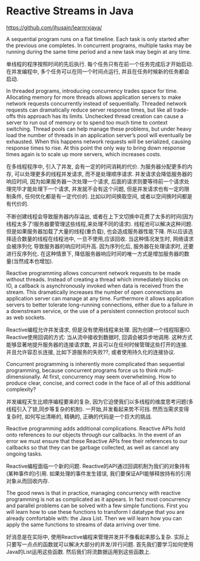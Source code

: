 Reactive Streams in Java
====

https://github.com/jhusain/learnrxjava/

A sequential program runs on a flat timeline.  Each task is only started after the previous one completes. In concurrent programs, multiple tasks may be running during the same time period and a new task may begin at any time.

单线程的程序按照时间的先后执行. 每个任务只有在前一个任务完成后才开始启动.
在并发编程中, 多个任务可以在同一个时间点运行, 并且在任务时候新的任务都会启动.

In threaded programs, introducing concurrency trades space for time. Allocating memory for more threads allows application servers to make network requests concurrently instead of sequentially. Threaded network requests can dramatically reduce server response times, but like all trade-offs this approach has its limits. Unchecked thread creation can cause a server to run out of memory or to spend too much time to context switching. Thread pools can help manage these problems, but under heavy load the number of threads in an application server’s pool will eventually be exhausted.  When this happens network requests will be serialized, causing response times to rise. At this point the only way to bring down response times again is to scale up more servers, which increases costs.

在多线程程序中, 引入了并发, 会有一定的时间消耗的代价. 为服务器分配更多的内存, 可以处理更多的线程并发请求, 而不是处理顺序请求.
并发请求会降低服务器的响应时间, 因为如果服务器一次处理一个请求, 后面的请求则要等待前一个请求处理完毕才能处理下一个请求,
并发就不会有这个问题, 但是并发请求也有一定的限制条件, 任何优化都是有一定代价的. 比如以时间换取空间, 或者以空间换时间都是有代价的.

不断创建线程会导致服务器内存溢出, 或者在上下文切换中花费了太多的时间(因为线程太多了!服务器要管理这些线程,来处理不同的请求).
线程池可以解决这种问题. 但是如果服务器加载了大量的线程(重负载), 也会造成服务器性能下降. 所以应该选择适合数量的线程在线程池中, 一旦不使用,应该回收.
当这种情况发生时, 网络请求会被序列化 导致服务器的响应时间升高. 因为序列化后, 服务器在处理请求时, 还要进行反序列化.
在这种情景下, 降低服务器响应时间的唯一方式是增加服务器的数量(当然成本也增加).

Reactive programming allows concurrent network requests to be made without threads. Instead of creating a thread which immediately blocks on IO, a callback is asynchronously invoked when data is received from the stream. This dramatically increases the number of open connections an application server can manage at any time. Furthermore it allows application servers to better tolerate long-running connections, either due to a failure in a downstream service, or the use of a persistent connection protocol such as web sockets.

Reactive编程允许并发请求, 但是没有使用线程来处理. 因为创建一个线程阻塞IO. Reactive使用回调的方式: 当从流中接收到数据时, 回调会被异步地调用.
这种方式能够显著地提升服务器的连接请求数, 并且可以在任何时候管理这些打开的连接. 并且允许容忍长连接, 比如下游服务的失败??, 或者使用持久化的连接协议.

Concurrent programming is inherently more complicated than sequential programming, because concurrent programs force us to think multi-dimensionally. At first, concurrency may seem overwhelming. How to produce clear, concise, and correct code in the face of all of this additional complexity?

并发编程天生比顺序编程要来的复杂, 因为它迫使我们以多线程的维度思考问题(多线程引入了锁,同步等复杂的机制).
一开始,并发看起来势不可挡. 然而当需求变得复杂时, 如何写出清晰的, 精确的, 正确的代码是一个巨大的挑战.

Reactive programming adds additional complications. Reactive APIs hold onto references to our objects through our callbacks. In the event of an error we must ensure that these Reactive APIs free their references to our callbacks so that they can be garbage collected, as well as cancel any ongoing tasks.

Reactive编程面临一个新的问题. Reactive的API通过回调机制为我们的对象持有(某种事件的)引用. 如果处理的事件发生错误, 我们要保证API能够释放持有的引用对象从而回收内存.

The good news is that in practice, managing concurrency with reactive programming is not as complicated as it appears. In fact most concurrency and parallel problems can be solved with a few simple functions. First you will learn how to use these functions to transform I datatype that you are already comfortable with: the Java List. Then we will learn how you can apply the same functions to streams of data arriving over time.

好消息是在实际中, 使用Reactive编程来管理并发并不像看起来那么复杂. 实际上只要写一点点的函数就可以解决大部分的并发/并行问题.
首先我们要学习如何使用Java的List运用这些函数. 然后我们将流数据运用到这些函数上.

